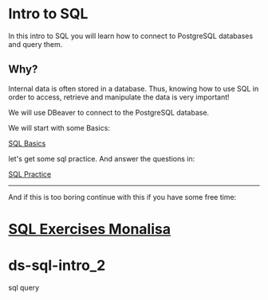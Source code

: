  
# Intro to SQL

In this intro to SQL you will learn how to connect to PostgreSQL databases and query them.

## Why?
Internal data is often stored in a database. Thus, knowing how to use SQL in order to access, retrieve and manipulate the data is very important!

We will use DBeaver to connect to the PostgreSQL database.

We will start with some Basics:

[SQL Basics](https://github.com/spiced-academy/ds-sql-intro/blob/main/SQL_Basics/SQL_Exercise.md)

let's get some sql practice. And answer the questions in:

[SQL Practice](https://github.com/spiced-academy/ds-sql-intro/blob/main/SQL_Exercises/Exercise_petsowners.md)

-------

And if this is too boring continue with this if you have some free time:

[SQL Exercises Monalisa](https://github.com/spiced-academy/ds-sql-intro/blob/main/SQL_Exercises_Complex/Exercise_monalisa.md)
=======
# ds-sql-intro_2
sql query
 

